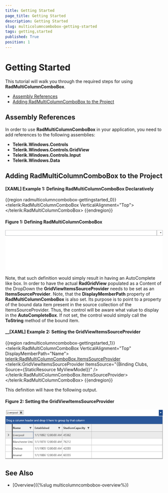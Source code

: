 ```yaml
---
title: Getting Started
page_title: Getting Started
description: Getting Started
slug: multicolumncombobox-getting-started
tags: getting,started
published: True
position: 1
---
```


# Getting Started

This tutorial will walk you through the required steps for using __RadMultiColumnComboBox__. 

* [Assembly References](#assembly-references)
* [Adding RadMultiColumnComboBox to the Project](#adding-radmulticolumncombobox-to-the-project)

## Assembly References

In order to use __RadMultiColumnComboBox__ in your application, you need to add references to the following assemblies:

* __Telerik.Windows.Controls__
* __Telerik.Windows.Controls.GridView__
* __Telerik.Windows.Controls.Input__
* __Telerik.Windows.Data__

## Adding RadMultiColumnComboBox to the Project

#### __[XAML] Example 1: Defining RadMultiColumnComboBox Declaratively__
{{region radmulticolumncombobox-gettingstarted_0}}
	<telerik:RadMultiColumnComboBox VerticalAlignment="Top">
    </telerik:RadMultiColumnComboBox>
{{endregion}}

#### __Figure 1: Defining RadMultiColumnComboBox__
![RadMultiColumnComboBox](images/MultiColumnComboBox_GettingStarted_01.png)

Note, that such definition would simply result in having an AutoComplete like box. In order to have the actual __RadGridView__ populated as a Content of the DropDown the __GridViewItemsSourceProvider__ needs to be set as an __ItemsSourceProvider__. Note, that the __DisplayMemberPath__ property of __RadMultiColumnComboBox__ is also set. Its purpose is to point to a property of the bound data item present in the source collection of the ItemsSourceProvider. Thus, the control will be aware what value to display in the __AutoCompleteBox__. If not set, the control would simply call the __ToString__ method of the bound item.

#### __[XAML] Example 2: Setting the GridViewItemsSourceProvider
{{region radmulticolumncombobox-gettingstarted_1}}
	 <telerik:RadMultiColumnComboBox VerticalAlignment="Top" DisplayMemberPath="Name">
            <telerik:RadMultiColumnComboBox.ItemsSourceProvider>
                <telerik:GridViewItemsSourceProvider ItemsSource="{Binding Clubs, Source={StaticResource MyViewModel}}" />
            </telerik:RadMultiColumnComboBox.ItemsSourceProvider>
        </telerik:RadMultiColumnComboBox>
{{endregion}}

This definition will have the following output. 

#### __Figure 2: Setting the GridViewItemsSourceProvider__
![RadMultiColumnComboBox](images/MultiColumnComboBox_GettingStarted_02.png)

## See Also

* [Overview]({%slug multicolumncombobox-overview%})